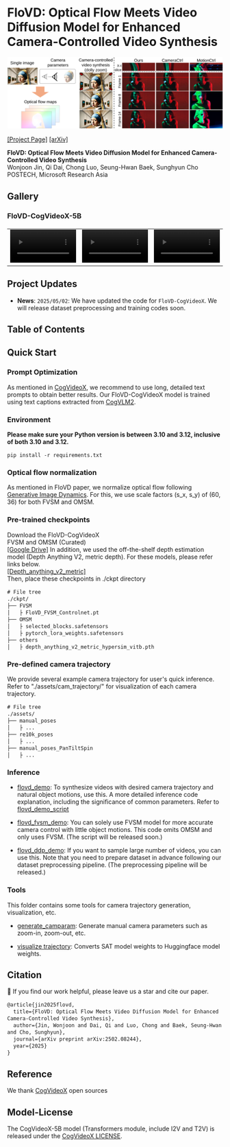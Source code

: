 # FloVD: Optical Flow Meets Video Diffusion Model for Enhanced Camera-Controlled Video Synthesis<br>

![Teaser image 1](./assets/pages/teaser.png)

[\[Project Page\]](https://jinwonjoon.github.io/flovd_site/)
[\[arXiv\]](https://arxiv.org/abs/2502.08244/)

**FloVD: Optical Flow Meets Video Diffusion Model for Enhanced Camera-Controlled Video Synthesis**<br>
Wonjoon Jin, Qi Dai, Chong Luo, Seung-Hwan Baek, Sunghyun Cho<br>
POSTECH, Microsoft Research Asia
<br>

## Gallery

### FloVD-CogVideoX-5B

<table border="0" style="width: 100%; text-align: left; margin-top: 20px;">
  <tr>
      <td>
          <video src="https://github.com/JinWonjoon/FloVD/blob/cogvideox/assets/pages/res1.mp4" width="100%" controls autoplay loop></video>
      </td>
      <td>
          <video src="https://github.com/JinWonjoon/FloVD/blob/cogvideox/assets/pages/res2.mp4" width="100%" controls autoplay loop></video>
      </td>
       <td>
          <video src="https://github.com/JinWonjoon/FloVD/blob/cogvideox/assets/pages/res3.mp4" width="100%" controls autoplay loop></video>
     </td>
  </tr>
</table>

## Project Updates

- **News**: ```2025/05/02```: We have updated the code for `FloVD-CogVideoX`. We will release dataset preprocessing and training codes soon.


## Table of Contents

## Quick Start

### Prompt Optimization

As mentioned in [CogVideoX](https://github.com/THUDM/CogVideo), we recommend to use long, detailed text prompts to obtain better results. Our FloVD-CogVideoX model is trained using text captions extracted from [CogVLM2](https://github.com/THUDM/CogVLM2).

### Environment

**Please make sure your Python version is between 3.10 and 3.12, inclusive of both 3.10 and 3.12.**

```
pip install -r requirements.txt
```

### Optical flow normalization
As mentioned in FloVD paper, we normalize optical flow following [Generative Image Dynamics](https://generative-dynamics.github.io/). For this, we use scale factors (s_x, s_y) of (60, 36) for both FVSM and OMSM.

### Pre-trained checkpoints
Download the FloVD-CogVideoX <br>
FVSM and OMSM (Curated) <br>
[\[Google Drive\]](https://drive.google.com/drive/folders/1Y7Fha8QKX6bg_0YEOxQf0M6uaPJ9SfgB?usp=sharing)
In addition, we used the off-the-shelf depth estimation model (Depth Anything V2, metric depth).
For these models, please refer links below. <br>
[\[Depth_anything_v2_metric\]](https://github.com/DepthAnything/Depth-Anything-V2/tree/main/metric_depth)
<br>
Then, place these checkpoints in ./ckpt directory
```shell
# File tree
./ckpt/
├── FVSM
│   ├ FloVD_FVSM_Controlnet.pt
├── OMSM
│   ├ selected_blocks.safetensors
│   ├ pytorch_lora_weights.safetensors
├── others
│   ├ depth_anything_v2_metric_hypersim_vitb.pth
```

### Pre-defined camera trajectory
We provide several example camera trajectory for user's quick inference.
Refer to "./assets/cam_trajectory/" for visualization of each camera trajectory.
```shell
# File tree
./assets/
├── manual_poses
│   ├ ...
├── re10k_poses
│   ├ ...
├── manual_poses_PanTiltSpin
│   ├ ...
```

### Inference

+ [flovd_demo](inference/flovd_demo.py): To synthesize videos with desired camera trajectory and natural object motions, use this. A more detailed inference code explanation, including the significance of common parameters. Refer to [flovd_demo_script](inference/inference_scripts/flovd_demo.sh)

+ [flovd_fvsm_demo](inference/flovd_fvsm_demo.py): You can solely use FVSM model for more accurate camera control with little object motions. This code omits OMSM and only uses FVSM. (The script will be released soon.)

+ [flovd_ddp_demo](inference/flovd_ddp_demo.py): If you want to sample large number of videos, you can use this. Note that you need to prepare dataset in advance following our dataset preprocessing pipeline. (The preprocessing pipeline will be released.)

### Tools

This folder contains some tools for camera trajectory generation, visualization, etc.

+ [generate_camparam](tools/generate_camparam.py): Generate manual camera parameters such as zoom-in, zoom-out, etc.

+ [visualize trajectory](tools/visualize_trajectory.py): Converts SAT model weights to Huggingface model weights.



## Citation

🌟 If you find our work helpful, please leave us a star and cite our paper.

```
@article{jin2025flovd,
  title={FloVD: Optical Flow Meets Video Diffusion Model for Enhanced Camera-Controlled Video Synthesis},
  author={Jin, Wonjoon and Dai, Qi and Luo, Chong and Baek, Seung-Hwan and Cho, Sunghyun},
  journal={arXiv preprint arXiv:2502.08244},
  year={2025}
}
```

## Reference
We thank [CogVideoX](https://github.com/THUDM/CogVideo) open sources

## Model-License

The CogVideoX-5B model (Transformers module, include I2V and T2V) is released under
the [CogVideoX LICENSE](https://huggingface.co/THUDM/CogVideoX-5b/blob/main/LICENSE).
